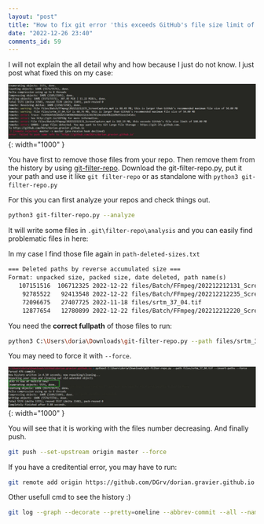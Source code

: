 ```yaml
--- 
layout: "post" 
title: "How to fix git error 'this exceeds GitHub's file size limit of 100.00 MB' or 'this is larger than GitHub's recommended maximum file size of 50.00 MB'" 
date: "2022-12-26 23:40" 
comments_id: 59
--- 
```


I will not explain the all detail why and how because I just do not know.
I just post what fixed this on my case:

![](/files/posts/2022/2022-12-26_23-39-39.jpg){: width="1000" }

You have first to remove those files from your repo.
Then remove them from the history by using [git-filter-repo](https://github.com/newren/git-filter-repo).
Download the git-filter-repo.py, put it your path and use it like `git filter-repo` or as standalone with `python3 git-filter-repo.py`

For this you can first analyze your repos and check things out.

```sh
python3 git-filter-repo.py --analyze
```
It will write some files in `.git\filter-repo\analysis` and you can easily find problematic files in here:

In my case I find those file again in `path-deleted-sizes.txt`

```txt
=== Deleted paths by reverse accumulated size ===
Format: unpacked size, packed size, date deleted, path name(s)
   107151516  106712325 2022-12-22 files/Batch/FFmpeg/202212212131_ScreenCapture.mp4
    92785522   92413548 2022-12-22 files/Batch/FFmpeg/202212212235_ScreenCapture.mp4
    72096675   27407725 2022-11-18 files/srtm_37_04.tif
    12877654   12780899 2022-12-22 files/Batch/FFmpeg/202212212220_ScreenCapture.mp4
```

You need the **correct fullpath** of those files to run:

```sh
python3 C:\Users\doria\Downloads\git-filter-repo.py --path files/srtm_37_04.tif --invert-paths
```

You may need to force it with `--force`.

![](/files/posts/2022/2022-12-26_23-52-23.jpg){: width="1000" }

You will see that it is working with the files number decreasing.
And finally push.

```sh
git push --set-upstream origin master --force
```

If you have a creditential error, you may have to run:

```sh
git remote add origin https://github.com/DGrv/dorian.gravier.github.io
```

Other usefull cmd to see the history :)

```sh
git log --graph --decorate --pretty=oneline --abbrev-commit --all --name-status

```